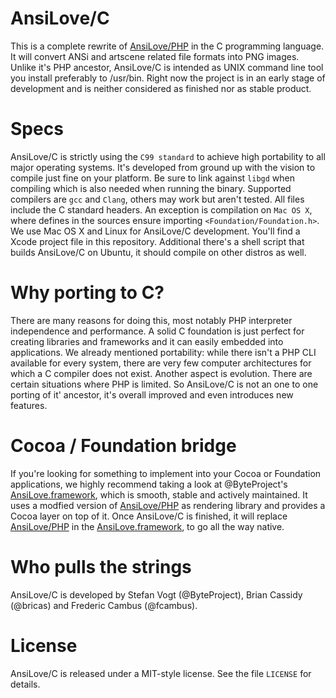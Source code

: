 # AnsiLove/C

This is a complete rewrite of [AnsiLove/PHP](http://ansilove.sourceforge.net) in the C programming language. It will convert ANSi and artscene related file formats into PNG images. Unlike it's PHP ancestor, AnsiLove/C is intended as UNIX command line tool you install preferably to /usr/bin. Right now the project is in an early stage of development and is neither considered as finished nor as stable product. 

# Specs 

AnsiLove/C is strictly using the `C99 standard` to achieve high portability to all major operating systems. It's developed from ground up with the vision to compile just fine on your platform. Be sure to link against `libgd` when compiling which is also needed when running the binary. Supported compilers are `gcc` and `Clang`, others may work but aren't tested. All files include the C standard headers. An exception is compilation on `Mac OS X`, where defines in the sources ensure importing `<Foundation/Foundation.h>`. We use Mac OS X and Linux for AnsiLove/C development. You'll find a Xcode project file in this repository. Additional there's a shell script that builds AnsiLove/C on Ubuntu, it should compile on other distros as well.

# Why porting to C?

There are many reasons for doing this, most notably PHP interpreter independence and performance. A solid C foundation is just perfect for creating libraries and frameworks and it can easily embedded into applications. We already mentioned portability: while there isn't a PHP CLI available for every system, there are very few computer architectures for which a C compiler does not exist. Another aspect is evolution. There are certain situations where PHP is limited. So AnsiLove/C is not an one to one porting of it' ancestor, it's overall improved and even introduces new features.

# Cocoa / Foundation bridge

If you're looking for something to implement into your Cocoa or Foundation applications, we highly recommend taking a look at @ByteProject's [AnsiLove.framework](https://github.com/ByteProject/AnsiLove.framework), which is smooth, stable and actively maintained. It uses a modfied version of [AnsiLove/PHP](http://ansilove.sourceforge.net) as rendering library and provides a Cocoa layer on top of it.  Once AnsiLove/C is finished, it will replace [AnsiLove/PHP](http://ansilove.sourceforge.net) in the [AnsiLove.framework](https://github.com/ByteProject/AnsiLove.framework), to go all the way native.

# Who pulls the strings

AnsiLove/C is developed by Stefan Vogt (@ByteProject), Brian Cassidy (@bricas) and Frederic Cambus (@fcambus).

# License

AnsiLove/C is released under a MIT-style license. See the file `LICENSE` for details.
